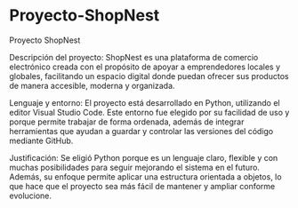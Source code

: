 # Proyecto-ShopNest
Proyecto ShopNest

Descripción del proyecto:
ShopNest es una plataforma de comercio electrónico creada con el propósito de apoyar a emprendedores locales y globales, facilitando un espacio digital donde puedan ofrecer sus productos de manera accesible, moderna y organizada.

Lenguaje y entorno:
El proyecto está desarrollado en Python, utilizando el editor Visual Studio Code. Este entorno fue elegido por su facilidad de uso y porque permite trabajar de forma ordenada, además de integrar herramientas que ayudan a guardar y controlar las versiones del código mediante GitHub.

Justificación:
Se eligió Python porque es un lenguaje claro, flexible y con muchas posibilidades para seguir mejorando el sistema en el futuro. Además, su enfoque permite aplicar una estructura orientada a objetos, lo que hace que el proyecto sea más fácil de mantener y ampliar conforme evolucione.
